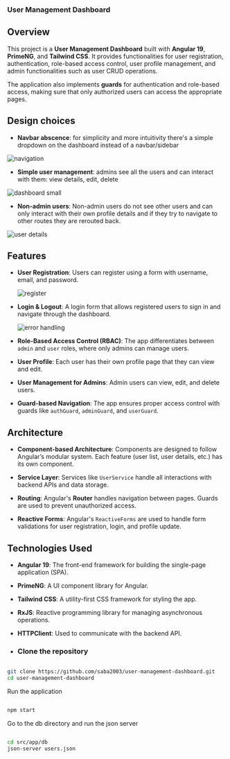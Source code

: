 ### User Management Dashboard

## Overview

  

This project is a **User Management Dashboard** built with **Angular 19**, **PrimeNG**, and **Tailwind CSS**. It provides functionalities for user registration, authentication, role-based access control, user profile management, and admin functionalities such as user CRUD operations.

The application also implements **guards** for authentication and role-based access, making sure that only authorized users can access the appropriate pages.


## Design choices

- **Navbar abscence**: for simplicity and more intuitivity there's a simple dropdown on the dashboard instead of a navbar/sidebar

![navigation](https://github.com/user-attachments/assets/c236f521-eb7b-47c7-920d-d21ac6255f2a)

- **Simple user management**: admins see all the users and can interact with them: view details, edit, delete

![dashboard small](https://github.com/user-attachments/assets/fb17989a-addb-40be-970e-c7f0375c0b55)

- **Non-admin users**: Non-admin users do not see other users and can only interact with their own profile details and if they try to navigate to other routes they are rerouted back.

![user details](https://github.com/user-attachments/assets/1747170b-d710-43cc-95f7-a5c2744d5d50)

## Features

- **User Registration**: Users can register using a form with username, email, and password.

  ![register](https://github.com/user-attachments/assets/a3cabc3f-4232-434f-897a-5fe250fcd0c5)

- **Login & Logout**: A login form that allows registered users to sign in and navigate through the dashboard.

  ![error handling](https://github.com/user-attachments/assets/e7db34e7-fb2b-42da-a730-f3886b774427)

- **Role-Based Access Control (RBAC)**: The app differentiates between `admin` and `user` roles, where only admins can manage users.

- **User Profile**: Each user has their own profile page that they can view and edit.

- **User Management for Admins**: Admin users can view, edit, and delete users.

- **Guard-based Navigation**: The app ensures proper access control with guards like `authGuard`, `adminGuard`, and `userGuard`.
  

## Architecture

  

- **Component-based Architecture**: Components are designed to follow Angular’s modular system. Each feature (user list, user details, etc.) has its own component.

- **Service Layer**: Services like `UserService` handle all interactions with backend APIs and data storage.

- **Routing**: Angular's **Router** handles navigation between pages. Guards are used to prevent unauthorized access.

- **Reactive Forms**: Angular's `ReactiveForms` are used to handle form validations for user registration, login, and profile update.


## Technologies Used

  

- **Angular 19**: The front-end framework for building the single-page application (SPA).

- **PrimeNG**: A UI component library for Angular.

- **Tailwind CSS**: A utility-first CSS framework for styling the app.

- **RxJS**: Reactive programming library for managing asynchronous operations.

- **HTTPClient**: Used to communicate with the backend API.


- ### Clone the repository
```bash

git clone https://github.com/saba2003/user-management-dashboard.git 
cd user-management-dashboard

```

Run the application
```bash

npm start

```

Go to the db directory and run the json server
```bash

cd src/app/db
json-server users.json

```
